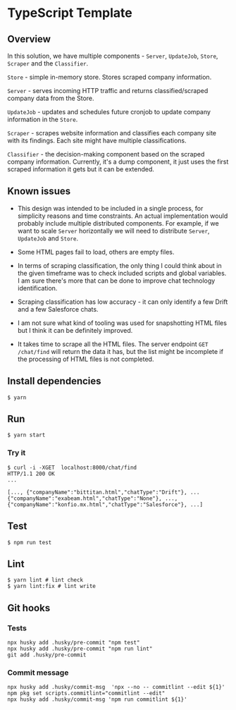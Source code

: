 # TypeScript Template

## Overview

In this solution, we have multiple components - `Server`, `UpdateJob`, `Store`, `Scraper` and the `Classifier`.

`Store` - simple in-memory store. Stores scraped company information.

`Server` - serves incoming HTTP traffic and returns classified/scraped company data from the Store.

`UpdateJob` - updates and schedules future cronjob to update company information in the `Store`.


`Scraper` - scrapes website information and classifies each company site with its findings. Each site might have multiple classifications. 

`Classifier` - the decision-making component based on the scraped company information. Currently, it's a dump component, it just uses the first scraped information it gets but it can be extended.

## Known issues

- This design was intended to be included in a single process, for simplicity reasons and time constraints. An actual implementation would probably include multiple distributed components. For example, if we want to scale `Server` horizontally we will need to distribute `Server`, `UpdateJob` and `Store`.

- Some HTML pages fail to load, others are empty files.

- In terms of scraping classification, the only thing I could think about in the given timeframe was to check included scripts and global variables. I am sure there's more that can be done to improve chat technology identification.

- Scraping classification has low accuracy - it can only identify a few Drift and a few Salesforce chats.

- I am not sure what kind of tooling was used for snapshotting HTML files but I think it can be definitely improved.
  
- It takes time to scrape all the HTML files. The server endpoint `GET /chat/find` will return the data it has, but the list might be incomplete if the processing of HTML files is not completed.

## Install dependencies

```shell
$ yarn
```

## Run
```shell
$ yarn start
```
### Try it
```shell
$ curl -i -XGET  localhost:8000/chat/find  
HTTP/1.1 200 OK
...

[..., {"companyName":"bittitan.html","chatType":"Drift"}, ...{"companyName":"exabeam.html","chatType":"None"}, ..., {"companyName":"konfio.mx.html","chatType":"Salesforce"}, ...]
```

## Test
```shell
$ npm run test
```

## Lint

```shell
$ yarn lint # lint check
$ yarn lint:fix # lint write
```

## Git hooks

### Tests

```shell
npx husky add .husky/pre-commit "npm test" 
npx husky add .husky/pre-commit "npm run lint" 
git add .husky/pre-commit
```

### Commit message

```shell
npx husky add .husky/commit-msg  'npx --no -- commitlint --edit ${1}'
npm pkg set scripts.commitlint="commitlint --edit"
npx husky add .husky/commit-msg 'npm run commitlint ${1}'
```
